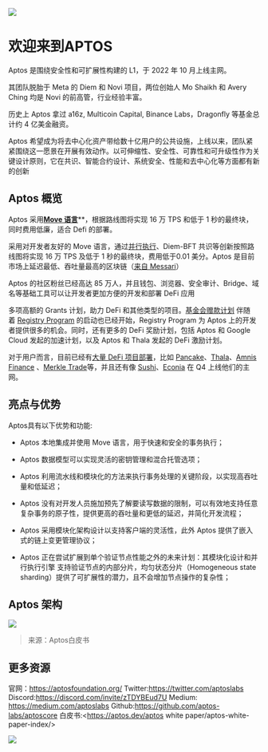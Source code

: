 ![ ](file:///E:/AAA%E5%A4%A7%E5%AD%A6/%E5%8D%8F%E4%BC%9A/logo.png)

# 欢迎来到APTOS

Aptos 是围绕安全性和可扩展性构建的 L1，于 2022 年 10 月上线主网。

其团队脱胎于 Meta 的 Diem 和 Novi 项目，两位创始人 Mo Shaikh 和 Avery Ching 均是 Novi 的前高管，行业经验丰富。

历史上 Aptos 拿过 a16z, Multicoin Capital, Binance Labs，Dragonfly 等基金总计约 4 亿美金融资。

Aptos 希望成为将去中心化资产带给数十亿用户的公共设施，上线以来，团队紧紧围绕这一愿景在开展有效动作。以可伸缩性、安全性、可靠性和可升级性作为关键设计原则，它在共识、智能合约设计、系统安全、性能和去中心化等方面都有新的创新

Aptos 概览
--------

Aptos 采用[**Move 语言**](https://github.com/diem/diem/blob/main/developers.diem.com/static/papers/diem-move-a-language-with-programmable-resources/2020-05-26.pdf)**，根据路线图将实现 16 万 TPS 和低于 1 秒的最终块，同时费用低廉，适合 Defi 的部署。

采用对开发者友好的 Move 语言，通过[并行执行](https://arxiv.org/pdf/2203.06871.pdf)、Diem-BFT 共识等创新按照路线图将实现 16 万 TPS 及低于 1 秒的最终块，费用低于0.01 美分。Aptos 是目前市场上延迟最低、吞吐量最高的区块链（[来自 Messari](https://www.bsc.news/post/aptos-emerges-as-frontrunners-for-fastest-time-to-finality-messari)）

Aptos 的社区粉丝已经高达 85 万人，并且钱包、浏览器、安全审计、Bridge、域名等基础工具可以让开发者更加方便的开发和部署 DeFi 应用

多项高额的 Grants 计划，助力 DeFi 和其他类型的项目。[基金会赠款计划](https://aptosfoundation.org/grants) 伴随着 [Registry Program](https://github.com/aptos-foundation/registry-projects/#readme) 的启动也已经开始，Registry Program 为 Aptos 上的开发者提供很多的机会。同时，还有更多的 DeFi 奖励计划，包括 Aptos 和 Google Cloud 发起的加速计划，以及 Aptos 和 Thala 发起的 DeFi 激励计划。

对于用户而言，目前已经有[大量 DeFi 项目部署](https://aptosfoundation.org/ecosystem/projects/defi)，比如 [Pancake](https://aptosfoundation.org/ecosystem/project/pancakeswap)、[Thala](https://twitter.com/ThalaLabs)、[Amnis Finance](https://amnis.finance/) 、[Merkle Trade](https://merkle.trade/)等，并且还有像 [Sushi](https://www.sushi.com/)、[Econia](https://www.econialabs.com/) 在 Q4 上线他们的主网。


## 亮点与优势

Aptos具有以下优势和功能:

* Aptos 本地集成并使用 Move 语言，用于快速和安全的事务执行； 

* Aptos 数据模型可以实现灵活的密钥管理和混合托管选项； 

* Aptos 利用流水线和模块化的方法来执行事务处理的关键阶段，以实现高吞吐量和低延迟； 

* Aptos 没有对开发人员施加预先了解要读写数据的限制，可以有效地支持任意复杂事务的原子性，提供更高的吞吐量和更低的延迟，并简化开发流程； 

* Aptos 采用模块化架构设计以支持客户端的灵活性，此外 Aptos 提供了嵌入式的链上变更管理协议；

* Aptos 正在尝试扩展到单个验证节点性能之外的未来计划：其模块化设计和并行执行引擎 支持验证节点的内部分片，均匀状态分片（Homogeneous state sharding）提供了可扩展性的潜力，且不会增加节点操作的复杂性；


## Aptos 架构

![](file:///E:/AAA%E5%A4%A7%E5%AD%A6/%E5%8D%8F%E4%BC%9A/%E6%9E%B6%E6%9E%84.png)

> 来源：Aptos白皮书



更多资源
--------------

官网：<https://aptosfoundation.org/>
Twitter:<https://twitter.com/aptoslabs>
Discord:<https://discord.com/invite/zTDYBEud7U>
Medium: <https://medium.com/aptoslabs>
Github:<https://github.com/aptos-labs/aptoscore>
白皮书:<https://aptos.dev/aptos white paper/aptos-white-paper-index/>

![](file:///E:/AAA%E5%A4%A7%E5%AD%A6/%E5%8D%8F%E4%BC%9A/%E9%93%BE%E6%8E%A5.png)
